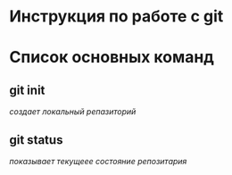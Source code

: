 # Инструкция по работе с git 





# Список основных команд
## git init
*создает локальный репазиторий*
## git status
*показывает текущеее состояние репозитария*